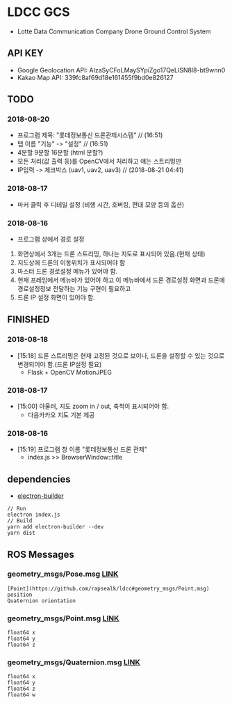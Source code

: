 # LDCC GCS
- Lotte Data Communication Company Drone Ground Control System

## API KEY
- Google Geolocation API: AIzaSyCFoLMaySYpiZgo17QeLISN8l8-bt9wnn0
- Kakao Map API: 339fc8af69d18e161455f9bd0e826127

## TODO

### 2018-08-20
- 프로그램 제목: "롯데정보통신 드론관제시스템"					// (16:51)
- 탭 이름 "기능" -> "설정"									// (16:51)
- 4분할 9분할 16분할 (html 분할?)
- 모든 처리(값 출력 등)를 OpenCV에서 처리하고 얘는 스트리밍만
- IP입력 -> 체크박스 (uav1, uav2, uav3)	// (2018-08-21 04:41)

### 2018-08-17
- 마커 클릭 후 디테일 설정 (비행 시간, 호버링, 편대 모양 등의 옵션)
### 2018-08-16
- 프로그램 상에서 경로 설정
1. 화면상에서 3개는 드론 스트리밍, 하나는 지도로 표시되어 있음.(현재 상태)
2. 지도상에 드론의 이동위치가 표시되어야 함
5. 마스터 드론 경로설정 메뉴가 있어야 함.
6. 현재 프레임에서 메뉴바가 있어야 하고 이 메뉴바에서 드론 경로설정 화면과 드론에 경로설정정보 전달하는 기능 구현이 필요하고
7. 드론 IP 설정 화면이 있어야 함.

## FINISHED
### 2018-08-18
* [15:18] 드론 스트리밍은 현재 고정된 것으로 보이나, 드론을 설정할 수 있는 것으로 변경되어야 함.(드론 IP설정 필요)
	- Flask + OpenCV MotionJPEG
### 2018-08-17
* [15:00] 아울러, 지도 zoom in / out, 축척이 표시되어야 함.
	- 다음카카오 지도 기본 제공
### 2018-08-16
* [15:19] 프로그램 창 이름 "롯데정보통신 드론 관제"
	- index.js >> BrowserWindow::title

## dependencies
- [electron-builder](https://github.com/electron-userland/electron-builder)
```
// Run
electron index.js
// Build
yarn add electron-builder --dev
yarn dist
```

## ROS Messages
### geometry_msgs/Pose.msg [LINK](http://docs.ros.org/melodic/api/geometry_msgs/html/msg/Pose.html)
```
[Point](https://github.com/rapsealk/ldcc#geometry_msgs/Point.msg) position
Quaternion orientation
```
### geometry_msgs/Point.msg [LINK](http://docs.ros.org/melodic/api/geometry_msgs/html/msg/Point.html)
```
float64 x
float64 y
float64 z
```
### geometry_msgs/Quaternion.msg [LINK](http://docs.ros.org/melodic/api/geometry_msgs/html/msg/Quaternion.html)
```
float64 x
float64 y
float64 z
float64 w
```